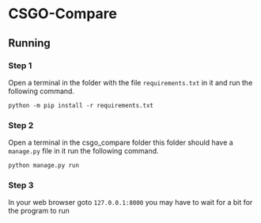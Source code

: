 # CSGO-Compare


## Running
### Step 1
Open a terminal in the folder with the file `requirements.txt` in it and run the following command. 

```
python -m pip install -r requirements.txt
```

### Step 2
Open a terminal in the csgo_compare folder this folder should have a `manage.py` file in it run the following command.

```
python manage.py run
```

### Step 3
In your web browser goto `127.0.0.1:8000` you may have to wait for a bit for the program to run
